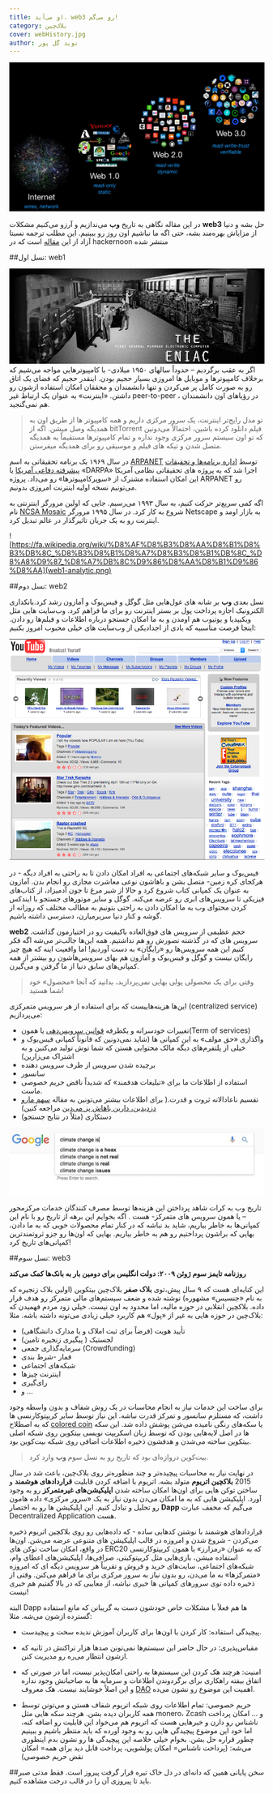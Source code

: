 ```yaml
---
title: او می‌آید، web3 رو می‌گم!
category: بلاک‌چین
cover: webHistory.jpg
author: نوید گل‌ پور
---
```


![web3](webHistory.jpg)

در این مقاله نگاهی به تاریخ
**وب**
می‌ندازیم و آرزو می‌کنیم مشکلات
**web3**
حل بشه و دنیا از مزایاش بهره‌مند بشه،‌ حتی اگه ما نباشیم اون روز رو ببینیم. این مطلب ترجمه نسبتا آزاد از این
[مقاله](https://hackernoon.com/paradigm-shift-from-web1-0-to-web3-0-6b7bfae72a69)
است که در hackernoon منتشر شده

##نسل اول: web1

![کامپیوترهای اولیه](web1.jpg)
اگر به عقب برگردیم – حدوداً سالهای ۱۹۵۰ میلادی- با کامپیوترهایی مواجه می‌شیم که برخلاف کامپیوترها و موبایل ها امروزی بسیار حجیم بودن. اینقدر حجیم که فضای یک اتاق رو به صورت کامل پر‌ می‌کردن و تنها دانشمندان و محققان امکان استفاده ازشون رو داشتن. «اینترنت» به عنوان یک ارتباط غیر peer-to-peer ، در رؤیاهای اون دانشمندان هم نمی‌گنجید.

> تو مدل رایج‌تر اینترنت، یک سرور مرکزی داریم و همه کامپیوتر ها از طریق اون به همدیگه وصل میشن.
> اگه از bitTorrent فیلم دانلود کرده باشین، احتمالاً می‌دونین که تو اون سیستم سرور مرکزی وجود نداره و تمام کامپیوترها مستقیماً به همدیگه متصل شدن و تیکه های فیلم و موسیقی رو برای همدیگه میفرستن.

در سال ۱۹۶۹ یک برنامه تحقیقاتی به اسم
[ARPANET](https://fa.wikipedia.org/wiki/%D8%A2%D8%B1%D9%BE%D8%A7%D9%86%D8%AA)
توسط
[اداره برنامه‌ها و تحقیقات پیشرفته دفاعی آمریکا](https://fa.wikipedia.org/wiki/%D8%AF%D8%A7%D8%B1%D9%BE%D8%A7)
یا «DARPA» اجرا شد که به پروژه های تحقیقاتی نظامی آمریکا این امکان استفاده مشترک از «سوپرکامپیوترها» رو می‌داد. پروژه ‌ARPANET رو می‌تونیم نسخه اولیه اینترنت امروزی بدونیم.

اگه کمی سریع‌تر حرکت کنیم، به سال ۱۹۹۳ می‌رسیم. جایی که اولین مرورگر اینترنتی به نام
[NCSA Mosaic](https://en.wikipedia.org/wiki/Mosaic_%28web_browser%29)
شروع به کار کرد.
در سال ۱۹۹۵ مرورگر Netscape به بازار اومد و اینترنت رو به یک جریان تاثیرگذار در عالم تبدیل کرد.

![https://fa.wikipedia.org/wiki/%D8%AF%D8%B3%D8%AA%D8%B1%D8%B3%DB%8C_%D8%B3%D8%B1%D8%A7%D8%B3%D8%B1%DB%8C_%D8%A8%D9%87_%D8%A7%DB%8C%D9%86%D8%AA%D8%B1%D9%86%D8%AA](web1-analytic.png)

##نسل دوم: web2

نسل بعدی
**وب**
بر شانه های غول‌هایی مثل گوگل و فیس‌بوک و آمازون رشد کرد.بانکداری الکترونیک اجازه پرداخت پول بر بستر اینترنت رو برای ما فراهم کرد. وب‌سایت هایی مثل ویکیپدیا و یوتیوب هم اومدن و به ما امکان جستجو درباره اطلاعات و فیلم‌ها رو دادن.
اینجا فرصت مناسبیه که یادی از اجدادیکی از وب‌سایت های خیلی محبوب امروز بکنیم:

‌![عکس های قدیمی وبسایت های معروف](web2.png)

فیس‌بوک و سایر شبکه‌های اجتماعی به افراد امکان دادن تا به راحتی به افراد دیگه - در هرکجای کره زمین- متصل بشن و باهاشون نوعی معاشرت مجازی رو انجام بدن.
آمازون به عنوان یک کمپانی کتاب شروع کرد و حالا از شیر مرغ تا جون آدمیزاد، از کتاب‌های فیزیکی تا سرویس‌های ابری رو عرضه می‌کنه.
گوگل و سایر موتورهای جستجو با ایندکس کردن محتوای وب به ما امکان دادن به راحتی بتونیم به مطالب مختلف که روزانه از گوشه و کنار دنیا سر‌برمیارن، دسترسی داشته باشیم.

**web2**
حجم عظیمی از سرویس های فوق‌العاده باکیفیت رو در اختیارمون گذاشت. سرویس های که در گذشته تصورش رو هم نداشتیم. همه این‌ها جالب‌تر می‌شه اگه فکر کنیم این همه سرویس‌ها رو «رایگان» به دست آوردیم!
اما واقعیت ‌اینه که هیچ چیز رایگان نیست و گوگل و فیس‌بوک و آمازون هم بهای سرویس‌هاشون رو بیشتر از همه کمپانی‌های سابق دنیا از ما گرفتن و می‌گیرن.

> وقتی برای یک محصولی پولی بهایی نمی‌پردازید،‌ بدانید که آنجا «محصول» خود شما هستید!

این‌ها هزینه‌هاییست که برای استفاده از هر سرویس متمرکزی (centralized service) می‌پردازیم:

- تغییرات خودسرانه و یکطرفه
  [قوانین سرویس‌دهی](https://fa.wikipedia.org/wiki/%D8%B4%D8%B1%D8%A7%DB%8C%D8%B7_%D9%88_%D9%85%D9%82%D8%B1%D8%B1%D8%A7%D8%AA_%D8%B3%D8%B1%D9%88%DB%8C%D8%B3%E2%80%8C%D8%AF%D9%87%DB%8C)
  یا همون(Term of services)
- واگذاری «حق مولف» به این کمپانی ها (شاید نمی‌دونین که قانوناً کمپانی فیس‌بوک و خیلی از پلتفرم‌های دیگه مالک محتوایی هستن که شما توش تولید می‌کنین و به اشتراک می‌زارین)
- برچیده شدن سرویس از طرف سرویس دهنده
- سانسور
- استفاده از اطلاعات ما برای «تبلیغات هدفمند» که شدیداً ناقض حریم خصوصی ماست.
- تقسیم ناعادالانه ثروت و قدرت.( برای اطلاعات بیشتر می‌تونین به مقاله
  [سهم مارو دزدیدین، دارین باهاش پز می‌دین](https://mrnewid.ir/سهم»%20مارو%20دزدیدین،%20دارین%20باهاش%20پز%20می‌دین/)
  مراجعه کنین)
- دستکاری (مثلاً در نتایج جستجو)

![گوگل هرطور که صلاح بدونه می‌تونه جستجوهای ما رو جهت دهی کنه](googleSuggest.jpeg)

تاریخ وب به کرات شاهد پرداختن این هزینه‌ها توسط مصرف کنندگان خدمات مرکز‌محور – یا همون سرویس های متمرکز- هست .
اگه بخوایم این برهه از تاریخ رو با نام این کمپانی‌ها به خاطر بیاریم،‌ شاید بد نباشه که در کنار تمام محصولات خوبی که به ما دادن، بهایی که براشون پرداختیم رو هم به خاطر بیاریم. بهایی که اون‌ها رو جزو ثروتمندترین کمپانی‌های تاریخ کرد!

##نسل سوم: web3

**روزنامه تایمز سوم ژوئن ۲۰۰۹: دولت انگلیس برای دومین بار به بانک‌ها کمک می‌کند**

این کنایه‌ای هست که ۹ سال پیش،‌توی
**بلاک صفر**
بلاک‌چین بیتکوین (اولین بلاک‌ زنجیره که به نام «جنسیس» مشهوره) نوشته شده و ضعف سیستم‌های مالی متمرکز رو هدف قرار داده. بلاکچین انقلابی در حوزه مالیه، اما محدود به اون نیست. خیلی زود مردم فهمیدن که بلاک‌چین در حوزه هایی به غیر از «پول» هم کاربرد خیلی زیادی می‌تونه داشته باشه. مثلا:

- تأیید هویت (فرضاً برای ثبت املاک و یا مدارک دانشگاهی)
- لجستیک ( پیگیری زنجیره تامین)
- سرمایه‌گذاری جمعی (Crowdfunding)
- قمار
  -شرط بندی
- شبکه‌های اجتماعی
- اینترنت چیزها
- رای‌گیری
- و …

برای ساخت این خدمات نیاز به انجام محاسبات در یک روش شفاف و بدون واسطه وجود داشت، که مستلزم سانسور و تمرکز قدرت نباشه.
این نیاز توسط سایر کریپتوکارنسی ها که به اصطلاح
[colored coin](https://bitcoinist.com/colored-coins-work-bitcoin-blockchain/)
یا سکه‌های رنگی نامیده می‌شن پوشش داده شد. این سکه ها در اصل لایه‌هایی بودن که توسط زبان اسکریپت نویسی بیتکوین روی شبکه اصلی بیتکوین ساخته می‌شدن و هدفشون ذخیره اطلاعات اضافی روی شبکه بیت‌کوین بود.

> بیت‌کوین دروازه‌ای بود که تاریخ رو به نسل سوم **وب** وارد کرد.

در نهایت نیاز به محاسبات پیچیده‌تر و چند منظوره‌تر روی بلاک‌چین، باعث شد در سال 2015 **بلاکچین اتریوم**
متولد بشه. اتریوم با اضافه کردن قابلیت **قراردادهای‌ هوشمند** و ساختن توکن هایی برای اون‌ها امکان ساخته شدن **اپلیکیشن‌های غیرمتمرکز** رو به وجود آورد. اپلیکیشن هایی که به ما امکان می‌دن بدون نیاز به یک «سرور مرکزی» داده هامون رو تحلیل و تبادل کنیم. این اپلیکیشن ها رو به اختصار **Dapp** می‌گیم که مخفف عبارت Decentralized Application هست.

قراردادهای هوشمند با نوشتن کدهایی ساده - که داده‌هایی رو روی بلاکچین اتریوم ذخیره می‌کردن - شروع شدن و امروزه در قالب اپلیکیشن های متنوعی عرضه می‌شن.
اون‌ها در واقع، امکان ساخت توکن های ERC20 که به عنوان «رمزارز» یا همون کریپتوکارنسی استفاده میشن، بازی‌هایی مثل کریپتوکیتی، صرافی‌ها، اپلیکیشن‌های اعطای وام، شبکه‌های اجتماعی، سایت‌های خرید و فروش و تقریباً هر سرویس دیگه ای که امروزه «متمرکزها» به ما می‌دن، رو بدون نیاز به سرور مرکزی برای ما فراهم می‌کنن. وقتی از ذخیره داده توی سرورهای کمپانی ها خبری نباشه، از معایبی که در بالا گفتیم هم خبری نیست!

البته Dapp ها هم فعلاً با مشکلات خاص خودشون دست به گریبانن که مانع استفاده گسترده ازشون می‌شه. مثلا:

- پیچیدگی استفاده: کار کردن با اون‌ها برای کاربران آموزش ندیده سخت و پیچیدست.
- مقیاس‌پذیری: در حال حاضر این سیستم‌ها نمی‌تونن صدها هزار تراکنش در ثانیه که ازشون انتظار می‌ره رو مدیریت کنن.

- امنیت: هرچند هک کردن این سیستم‌ها به راحتی امکان‌پذیر نیست، اما در صورتی که اتفاق بیفته راهکاری برای برگردوندن اطلاعات و سرمایه ها به صاحبانش وجود نداره و این اصلاً خوشایند نیست. هک معروف
  [DAO](https://arzdigital.com/seven-cryptocurrency-hacks/)
  اهمیت این موضوع رو نشون می‌ده.
- حریم خصوصی: تمام اطلاعات روی شبکه اتریوم شفاف هستن و می‌تونن توسط همه کاربران دیده بشن. هرچند سکه هایی مثل monero، Zcash و … امکان پرداخت ناشناس رو دارن و خبرهایی هست که اتریوم هم می‌خواد این قابلیت رو اضافه کنه، اما خود این موضوع پیچیدگی هایی رو به وجود آورده که باید منتظر باشیم و ببینیم چطور قراره حل بشن. بخوام خیلی خلاصه این پیچیدگی ها رو نشون بدم اینطوری می‌شه: (پرداخت ناشناس= امکان پولشویی، پرداخت قابل دید برای همه= امکان نقض حریم خصوصی)

##سخن پایانی
همین که دانه‌ای در دل خاک تیره قرار گرفت پیروز است. فقط مدتی صبر باید تا پیروزی آن را در قالب درخت مشاهده کنیم.
